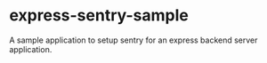 # express-sentry-sample
A sample application to setup sentry for an express backend server application.

